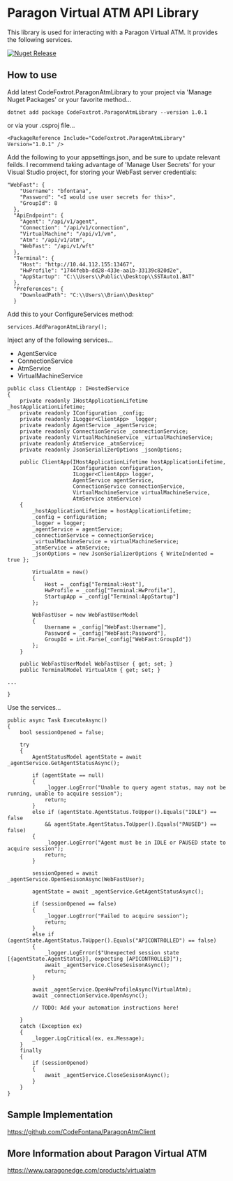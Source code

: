 # Paragon Virtual ATM API Library
This library is used for interacting with a Paragon Virtual ATM.  It provides the following services.

[![Nuget Release](https://img.shields.io/nuget/v/CodeFoxtrot.ParagonAtmLibrary?style=for-the-badge)](https://www.nuget.org/packages/CodeFoxtrot.ParagonAtmLibrary/)

## How to use
Add latest CodeFoxtrot.ParagonAtmLibrary to your project via 'Manage Nuget Packages' or your favorite method...

```
dotnet add package CodeFoxtrot.ParagonAtmLibrary --version 1.0.1
```

or via your .csproj file...

```
<PackageReference Include="CodeFoxtrot.ParagonAtmLibrary" Version="1.0.1" />
```

Add the following to your appsettings.json, and be sure to update relevant feilds. I recommend taking advantage of 'Manage User Secrets' for your Visual Studio project, for storing your WebFast server credentials:
```
"WebFast": {
    "Username": "bfontana",
    "Password": "<I would use user secrets for this>",
    "GroupId": 8
  },
  "ApiEndpoint": {
    "Agent": "/api/v1/agent",
    "Connection": "/api/v1/connection",
    "VirtualMachine": "/api/v1/vm",
    "Atm": "/api/v1/atm",
    "WebFast": "/api/v1/wft"
  },
  "Terminal": {
    "Host": "http://10.44.112.155:13467",
    "HwProfile": "1744febb-dd28-433e-aa1b-33139c820d2e",
    "AppStartup": "C:\\Users\\Public\\Desktop\\SSTAuto1.BAT"
  },
  "Preferences": {
    "DownloadPath": "C:\\Users\\Brian\\Desktop"
  }
```

Add this to your ConfigureServices method:

```
services.AddParagonAtmLibrary();
```

Inject any of the following services...
* AgentService
* ConnectionService
* AtmService
* VirtualMachineService
  
```
public class ClientApp : IHostedService
{
    private readonly IHostApplicationLifetime _hostApplicationLifetime;
    private readonly IConfiguration _config;
    private readonly ILogger<ClientApp> _logger;
    private readonly AgentService _agentService;
    private readonly ConnectionService _connectionService;
    private readonly VirtualMachineService _virtualMachineService;
    private readonly AtmService _atmService;
    private readonly JsonSerializerOptions _jsonOptions;

    public ClientApp(IHostApplicationLifetime hostApplicationLifetime,
                     IConfiguration configuration,
                     ILogger<ClientApp> logger,
                     AgentService agentService,
                     ConnectionService connectionService,
                     VirtualMachineService virtualMachineService,
                     AtmService atmService)
    {
        _hostApplicationLifetime = hostApplicationLifetime;
        _config = configuration;
        _logger = logger;
        _agentService = agentService;
        _connectionService = connectionService;
        _virtualMachineService = virtualMachineService;
        _atmService = atmService;
        _jsonOptions = new JsonSerializerOptions { WriteIndented = true };

        VirtualAtm = new()
        {
            Host = _config["Terminal:Host"],
            HwProfile = _config["Terminal:HwProfile"],
            StartupApp = _config["Terminal:AppStartup"]
        };

        WebFastUser = new WebFastUserModel
        {
            Username = _config["WebFast:Username"],
            Password = _config["WebFast:Password"],
            GroupId = int.Parse(_config["WebFast:GroupId"])
        };
    }

    public WebFastUserModel WebFastUser { get; set; }
    public TerminalModel VirtualAtm { get; set; }

...

}
```

Use the services...

```
public async Task ExecuteAsync()
{
    bool sessionOpened = false;

    try
    {
        AgentStatusModel agentState = await _agentService.GetAgentStatusAsync();

        if (agentState == null)
        {
            _logger.LogError("Unable to query agent status, may not be running, unable to acquire session");
            return;
        }
        else if (agentState.AgentStatus.ToUpper().Equals("IDLE") == false
            && agentState.AgentStatus.ToUpper().Equals("PAUSED") == false)
        {
            _logger.LogError("Agent must be in IDLE or PAUSED state to acquire session");
            return;
        }

        sessionOpened = await _agentService.OpenSesisonAsync(WebFastUser);

        agentState = await _agentService.GetAgentStatusAsync();

        if (sessionOpened == false)
        {
            _logger.LogError("Failed to acquire session");
            return;
        }
        else if (agentState.AgentStatus.ToUpper().Equals("APICONTROLLED") == false)
        {
            _logger.LogError($"Unexpected session state [{agentState.AgentStatus}], expecting [APICONTROLLED]");
            await _agentService.CloseSesisonAsync();
            return;
        }

        await _agentService.OpenHwProfileAsync(VirtualAtm);
        await _connectionService.OpenAsync();

        // TODO: Add your automation instructions here!

    }
    catch (Exception ex)
    {
        _logger.LogCritical(ex, ex.Message);
    }
    finally
    {
        if (sessionOpened)
        {
            await _agentService.CloseSesisonAsync();
        }
    }
}
```

## Sample Implementation
https://github.com/CodeFontana/ParagonAtmClient

## More Information about Paragon Virtual ATM
https://www.paragonedge.com/products/virtualatm
